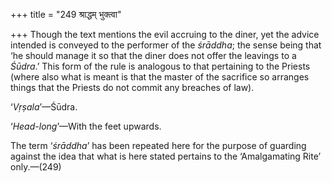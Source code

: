 +++
title = "249 श्राद्धम् भुक्त्वा"

+++
Though the text mentions the evil accruing to the diner, yet the advice
intended is conveyed to the performer of the *śrāddha*; the sense being
that ‘he should manage it so that the diner does not offer the leavings
to a *Śūdra*.’ This form of the rule is analogous to that pertaining to
the Priests (where also what is meant is that the master of the
sacrifice so arranges things that the Priests do not commit any breaches
of law).

‘*Vṛṣala*’—Śūdra.

‘*Head-long*’—With the feet upwards.

The term ‘*śrāddha*’ has been repeated here for the purpose of guarding
against the idea that what is here stated pertains to the ‘Amalgamating
Rite’ only.—(249)


